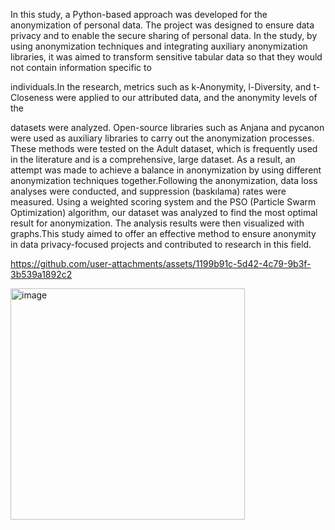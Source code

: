 In this study, a Python-based approach was developed for the anonymization of
personal data. The project was designed to ensure data privacy and to enable the
secure sharing of personal data. In the study, by using anonymization techniques
and integrating auxiliary anonymization libraries, it was aimed to transform
sensitive tabular data so that they would not contain information specific to

individuals.In the research, metrics such as k-Anonymity, l-Diversity, and t-
Closeness were applied to our attributed data, and the anonymity levels of the

datasets were analyzed. Open-source libraries such as Anjana and pycanon were
used as auxiliary libraries to carry out the anonymization processes. These methods
were tested on the Adult dataset, which is frequently used in the literature and is a
comprehensive, large dataset. As a result, an attempt was made to achieve a balance
in anonymization by using different anonymization techniques together.Following
the anonymization, data loss analyses were conducted, and suppression
(baskılama) rates were measured. Using a weighted scoring system and the PSO
(Particle Swarm Optimization) algorithm, our dataset was analyzed to find the most
optimal result for anonymization. The analysis results were then visualized with
graphs.This study aimed to offer an effective method to ensure anonymity in data
privacy-focused projects and contributed to research in this field.



https://github.com/user-attachments/assets/1199b91c-5d42-4c79-9b3f-3b539a1892c2



<img width="375" height="370" alt="image" src="https://github.com/user-attachments/assets/1388ab86-3280-4a02-bb2b-f1497b8780d6" />



